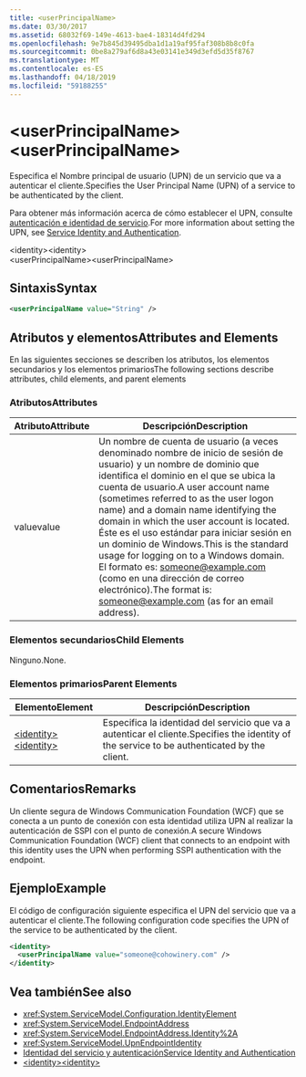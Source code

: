 ```yaml
---
title: <userPrincipalName>
ms.date: 03/30/2017
ms.assetid: 68032f69-149e-4613-bae4-18314d4fd294
ms.openlocfilehash: 9e7b845d39495dba1d1a19af95faf308b8b8c0fa
ms.sourcegitcommit: 0be8a279af6d8a43e03141e349d3efd5d35f8767
ms.translationtype: MT
ms.contentlocale: es-ES
ms.lasthandoff: 04/18/2019
ms.locfileid: "59188255"
---
```

# <a name="userprincipalname"></a><span data-ttu-id="15cc5-101">\<userPrincipalName></span><span class="sxs-lookup"><span data-stu-id="15cc5-101">\<userPrincipalName></span></span>
<span data-ttu-id="15cc5-102">Especifica el Nombre principal de usuario (UPN) de un servicio que va a autenticar el cliente.</span><span class="sxs-lookup"><span data-stu-id="15cc5-102">Specifies the User Principal Name (UPN) of a service to be authenticated by the client.</span></span>  
  
 <span data-ttu-id="15cc5-103">Para obtener más información acerca de cómo establecer el UPN, consulte [autenticación e identidad de servicio](../../../../../docs/framework/wcf/feature-details/service-identity-and-authentication.md).</span><span class="sxs-lookup"><span data-stu-id="15cc5-103">For more information about setting the UPN, see [Service Identity and Authentication](../../../../../docs/framework/wcf/feature-details/service-identity-and-authentication.md).</span></span>  
  
<span data-ttu-id="15cc5-104">\<identity></span><span class="sxs-lookup"><span data-stu-id="15cc5-104">\<identity></span></span>  
<span data-ttu-id="15cc5-105">\<userPrincipalName></span><span class="sxs-lookup"><span data-stu-id="15cc5-105">\<userPrincipalName></span></span>  
  
## <a name="syntax"></a><span data-ttu-id="15cc5-106">Sintaxis</span><span class="sxs-lookup"><span data-stu-id="15cc5-106">Syntax</span></span>  
  
```xml  
<userPrincipalName value="String" />
```  
  
## <a name="attributes-and-elements"></a><span data-ttu-id="15cc5-107">Atributos y elementos</span><span class="sxs-lookup"><span data-stu-id="15cc5-107">Attributes and Elements</span></span>  
 <span data-ttu-id="15cc5-108">En las siguientes secciones se describen los atributos, los elementos secundarios y los elementos primarios</span><span class="sxs-lookup"><span data-stu-id="15cc5-108">The following sections describe attributes, child elements, and parent elements</span></span>  
  
### <a name="attributes"></a><span data-ttu-id="15cc5-109">Atributos</span><span class="sxs-lookup"><span data-stu-id="15cc5-109">Attributes</span></span>  
  
|<span data-ttu-id="15cc5-110">Atributo</span><span class="sxs-lookup"><span data-stu-id="15cc5-110">Attribute</span></span>|<span data-ttu-id="15cc5-111">Descripción</span><span class="sxs-lookup"><span data-stu-id="15cc5-111">Description</span></span>|  
|---------------|-----------------|  
|<span data-ttu-id="15cc5-112">value</span><span class="sxs-lookup"><span data-stu-id="15cc5-112">value</span></span>|<span data-ttu-id="15cc5-113">Un nombre de cuenta de usuario (a veces denominado nombre de inicio de sesión de usuario) y un nombre de dominio que identifica el dominio en el que se ubica la cuenta de usuario.</span><span class="sxs-lookup"><span data-stu-id="15cc5-113">A user account name (sometimes referred to as the user logon name) and a domain name identifying the domain in which the user account is located.</span></span> <span data-ttu-id="15cc5-114">Éste es el uso estándar para iniciar sesión en un dominio de Windows.</span><span class="sxs-lookup"><span data-stu-id="15cc5-114">This is the standard usage for logging on to a Windows domain.</span></span> <span data-ttu-id="15cc5-115">El formato es: someone@example.com (como en una dirección de correo electrónico).</span><span class="sxs-lookup"><span data-stu-id="15cc5-115">The format is: someone@example.com (as for an email address).</span></span>|  
  
### <a name="child-elements"></a><span data-ttu-id="15cc5-116">Elementos secundarios</span><span class="sxs-lookup"><span data-stu-id="15cc5-116">Child Elements</span></span>  
 <span data-ttu-id="15cc5-117">Ninguno.</span><span class="sxs-lookup"><span data-stu-id="15cc5-117">None.</span></span>  
  
### <a name="parent-elements"></a><span data-ttu-id="15cc5-118">Elementos primarios</span><span class="sxs-lookup"><span data-stu-id="15cc5-118">Parent Elements</span></span>  
  
|<span data-ttu-id="15cc5-119">Elemento</span><span class="sxs-lookup"><span data-stu-id="15cc5-119">Element</span></span>|<span data-ttu-id="15cc5-120">Descripción</span><span class="sxs-lookup"><span data-stu-id="15cc5-120">Description</span></span>|  
|-------------|-----------------|  
|[<span data-ttu-id="15cc5-121">\<identity></span><span class="sxs-lookup"><span data-stu-id="15cc5-121">\<identity></span></span>](../../../../../docs/framework/configure-apps/file-schema/wcf/identity.md)|<span data-ttu-id="15cc5-122">Especifica la identidad del servicio que va a autenticar el cliente.</span><span class="sxs-lookup"><span data-stu-id="15cc5-122">Specifies the identity of the service to be authenticated by the client.</span></span>|  
  
## <a name="remarks"></a><span data-ttu-id="15cc5-123">Comentarios</span><span class="sxs-lookup"><span data-stu-id="15cc5-123">Remarks</span></span>  
 <span data-ttu-id="15cc5-124">Un cliente segura de Windows Communication Foundation (WCF) que se conecta a un punto de conexión con esta identidad utiliza UPN al realizar la autenticación de SSPI con el punto de conexión.</span><span class="sxs-lookup"><span data-stu-id="15cc5-124">A secure Windows Communication Foundation (WCF) client that connects to an endpoint with this identity uses the UPN when performing SSPI authentication with the endpoint.</span></span>  
  
## <a name="example"></a><span data-ttu-id="15cc5-125">Ejemplo</span><span class="sxs-lookup"><span data-stu-id="15cc5-125">Example</span></span>  
 <span data-ttu-id="15cc5-126">El código de configuración siguiente especifica el UPN del servicio que va a autenticar el cliente.</span><span class="sxs-lookup"><span data-stu-id="15cc5-126">The following configuration code specifies the UPN of the service to be authenticated by the client.</span></span>  
  
```xml  
<identity>
  <userPrincipalName value="someone@cohowinery.com" />
</identity>
```  
  
## <a name="see-also"></a><span data-ttu-id="15cc5-127">Vea también</span><span class="sxs-lookup"><span data-stu-id="15cc5-127">See also</span></span>

- <xref:System.ServiceModel.Configuration.IdentityElement>
- <xref:System.ServiceModel.EndpointAddress>
- <xref:System.ServiceModel.EndpointAddress.Identity%2A>
- <xref:System.ServiceModel.UpnEndpointIdentity>
- [<span data-ttu-id="15cc5-128">Identidad del servicio y autenticación</span><span class="sxs-lookup"><span data-stu-id="15cc5-128">Service Identity and Authentication</span></span>](../../../../../docs/framework/wcf/feature-details/service-identity-and-authentication.md)
- [<span data-ttu-id="15cc5-129">\<identity></span><span class="sxs-lookup"><span data-stu-id="15cc5-129">\<identity></span></span>](../../../../../docs/framework/configure-apps/file-schema/wcf/identity.md)
